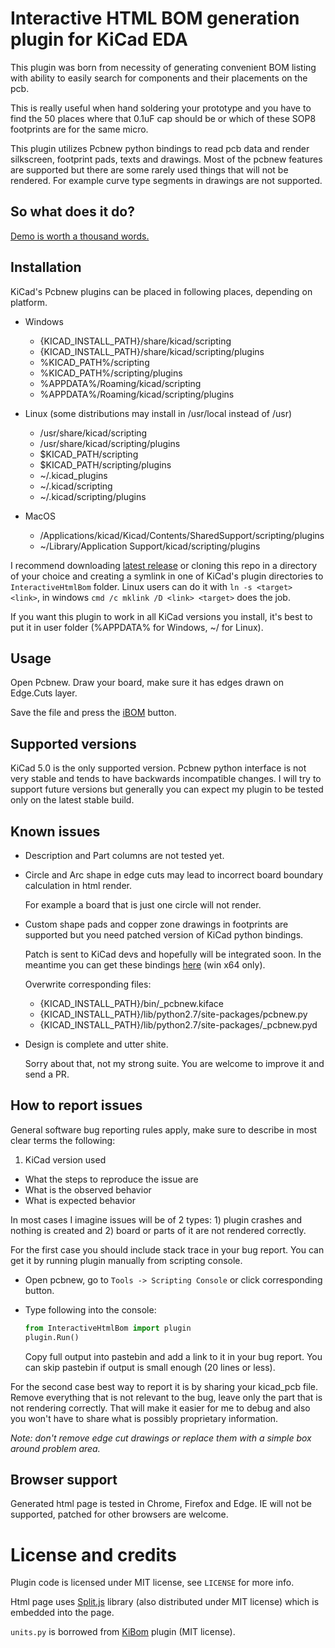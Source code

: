 # Interactive HTML BOM generation plugin for KiCad EDA

This plugin was born from necessity of generating convenient BOM listing
with ability to easily search for components and their placements on the
pcb.

This is really useful when hand soldering your prototype and you have
to find the 50 places where that 0.1uF cap should be or which of these
SOP8 footprints are for the same micro.

This plugin utilizes Pcbnew python bindings to read pcb data and
render silkscreen, footprint pads, texts and drawings. Most of the pcbnew
features are supported but there are some rarely used things that will not
be rendered. For example curve type segments in drawings are not supported.

## So what does it do?

[Demo is worth a thousand words.](https://openscopeproject.org/InteractiveHtmlBomDemo/)

## Installation

KiCad's Pcbnew plugins can be placed in following places, depending on
platform.

-   Windows
    -   {KICAD_INSTALL_PATH}/share/kicad/scripting
    -   {KICAD_INSTALL_PATH}/share/kicad/scripting/plugins
    -   %KICAD_PATH%/scripting
    -   %KICAD_PATH%/scripting/plugins
    -   %APPDATA%/Roaming/kicad/scripting
    -   %APPDATA%/Roaming/kicad/scripting/plugins


-   Linux (some distributions may install in /usr/local instead of /usr)
    -   /usr/share/kicad/scripting
    -   /usr/share/kicad/scripting/plugins
    -   $KICAD_PATH/scripting
    -   $KICAD_PATH/scripting/plugins
    -   ~/.kicad_plugins
    -   ~/.kicad/scripting
    -   ~/.kicad/scripting/plugins


-   MacOS
    -   /Applications/kicad/Kicad/Contents/SharedSupport/scripting/plugins
    -   ~/Library/Application Support/kicad/scripting/plugins

I recommend downloading
[latest release](http://github.com/openscopeproject/InteractiveHtmlBom/release)
or cloning this repo in a directory of your choice and creating a symlink in
one of KiCad's plugin directories to `InteractiveHtmlBom` folder. Linux users
can do it with `ln -s <target> <link>`, in windows
`cmd /c mklink /D <link> <target>` does the job.

If you want this plugin to work in all KiCad versions you install, it's
best to put it in user folder (%APPDATA% for Windows, ~/ for Linux).

## Usage

Open Pcbnew. Draw your board, make sure it has edges drawn on Edge.Cuts layer.

Save the file and press the
[iBOM](http://github.com/openscopeproject/InteractiveHtmlBom/InteractiveHtmlBom/icon.png)
button.

## Supported versions

KiCad 5.0 is the only supported version. Pcbnew python interface is not very
stable and tends to have backwards incompatible changes. I will try to support
future versions but generally you can expect my plugin to be tested only on
the latest stable build.

## Known issues

-   Description and Part columns are not tested yet.
-   Circle and Arc shape in edge cuts may lead to incorrect board boundary
    calculation in html render.

    For example a board that is just one circle will not render.

-   Custom shape pads and copper zone drawings in footprints are supported but
    you need patched version of KiCad python bindings.

    Patch is sent to KiCad devs and hopefully will be integrated soon. In the
    meantime you can get these bindings
    [here](http://github.com/openscopeproject/InteractiveHtmlBom/bindings) (win x64 only).

    Overwrite corresponding files:

    -   {KICAD_INSTALL_PATH}/bin/\_pcbnew.kiface
    -   {KICAD_INSTALL_PATH}/lib/python2.7/site-packages/pcbnew.py
    -   {KICAD_INSTALL_PATH}/lib/python2.7/site-packages/\_pcbnew.pyd



-   Design is complete and utter shite.

    Sorry about that, not my strong suite. You are welcome to improve it and
    send a PR.

## How to report issues

General software bug reporting rules apply, make sure to describe in most
clear terms the following:

1.   KiCad version used
-   What the steps to reproduce the issue are
-   What is the observed behavior
-   What is expected behavior

In most cases I imagine issues will be of 2 types: 1) plugin crashes and nothing
is created and 2) board or parts of it are not rendered correctly.

For the first case you should include stack trace in your bug report. You can
get it by running plugin manually from scripting console.

-   Open pcbnew, go to `Tools -> Scripting Console` or click corresponding
    button.
-   Type following into the console:

    ```python
    from InteractiveHtmlBom import plugin
    plugin.Run()
    ```

    Copy full output into pastebin and add a link to it in your bug report.
    You can skip pastebin if output is small enough (20 lines or less).

For the second case best way to report it is by sharing your kicad_pcb file.
Remove everything that is not relevant to the bug, leave only the part that
is not rendering correctly. That will make it easier for me to debug and
also you won't have to share what is possibly proprietary information.

_Note: don't remove edge cut drawings or replace them with a simple box around
problem area._


## Browser support

Generated html page is tested in Chrome, Firefox and Edge. IE will not be
supported, patched for other browsers are welcome.

# License and credits

Plugin code is licensed under MIT license, see `LICENSE` for more info.

Html page uses [Split.js](https://github.com/nathancahill/Split.js) library
(also distributed under MIT license) which is embedded into the page.

`units.py` is borrowed from [KiBom](https://github.com/SchrodingersGat/KiBoM)
plugin (MIT license).
